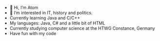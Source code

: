 - 👋 Hi, I’m Atom
- 👀 I’m interested in IT, history and politics.
- Currently learning Java and C/C++
- My languages: Java, C# and a little bit of HTML
- Currently studying computer science at the HTWG Constance, Germany
- Have fun with my code
